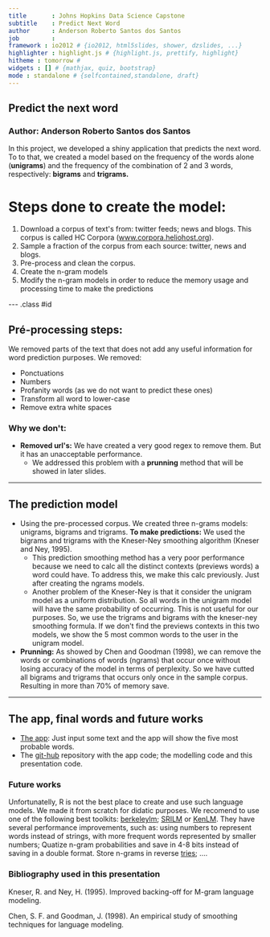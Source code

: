 ```yaml
---
title       : Johns Hopkins Data Science Capstone
subtitle    : Predict Next Word
author      : Anderson Roberto Santos dos Santos
job         : 
framework : io2012 # {io2012, html5slides, shower, dzslides, ...}
highlighter : highlight.js # {highlight.js, prettify, highlight}
hitheme : tomorrow #
widgets : [] # {mathjax, quiz, bootstrap}
mode : standalone # {selfcontained,standalone, draft}
---
```


## Predict the next word 

### Author: Anderson Roberto Santos dos Santos 
  
In this project, we developed a shiny application that predicts the next word. To to that, we created a model based on the frequency of the words alone (**unigrams**) and the frequency of the combination of 2 and 3 words, respectively: **bigrams** and **trigrams.** 

# Steps done to create the model: 

1. Download a corpus of text's from: twitter feeds; news and blogs. This corpus is called HC Corpora (www.corpora.heliohost.org). 
2. Sample a fraction of the corpus from each source: twitter, news and blogs. 
3. Pre-process and clean the corpus. 
4. Create the n-gram models 
5. Modify the n-gram models in order to reduce the memory usage and processing time to make the predictions 

--- .class #id 

## Pré-processing steps: 

We removed parts of the text that does not add any useful information for word prediction purposes. We removed: 

* Ponctuations  
* Numbers 
* Profanity words (as we do not want to predict these ones) 
* Transform all word to lower-case 
* Remove extra white spaces 

### Why we don't:

* **Removed url's:** We have created a very good regex to remove them. But it has an unacceptable performance. 
  * We addressed this problem with a **prunning** method that will be showed in later slides. 

---  

## The prediction model

* Using the pre-processed corpus. We created three n-grams models: unigrams, bigrams and trigrams. **To make predictions:** We used the bigrams and trigrams with the Kneser-Ney smoothing algorithm (Kneser and Ney, 1995). 
  * This prediction smoothing method has a very poor performance because we need to calc all the distinct contexts (previews words) a word could have. To address this, we make this calc previously. Just after creating the ngrams models. 
  * Another problem of the Kneser-Ney is that it consider the unigram model as a uniform distribution. So all words in the unigram model will have the same probability of occurring. This is not useful for our purposes. So, we use the trigrams and bigrams with the kneser-ney smoothing formula. If we don't find the previews contexts in this two models, we show the 5 most common words to the user in the unigram model.
* **Prunning:** As showed by Chen and Goodman (1998), we can remove the words or combinations of words (ngrams) that occur once without losing accuracy of the model in terms of perplexity. So we have cutted all bigrams and trigrams that occurs only once in the sample corpus. Resulting in more than 70% of memory save.


---  

## The app, final words and future works

* [The app](https://arssantos.shinyapps.io/jh-data-science-capstone/): Just input some text and the app will show the five most probable words.
* The [git-hub](https://github.com/supergarotinho/jh-data-science-capstone) repository with the app code; the modelling code and this presentation code. 

### Future works

Unfortunatelly, R is not the best place to create and use such language models. We made it from scratch for didatic purposes. We recomend to use one of the following best toolkits: [berkeleylm](https://code.google.com/p/berkeleylm/); [SRILM](http://www-speech.sri.com/projects/srilm/) or [KenLM](https://kheafield.com/code/kenlm/). They have several performance improvements, such as: using numbers to represent words instead of strings, with more frequent words represented by smaller numbers; Quatize n-gram probabilities and save in 4-8 bits instead of saving in a double format. Store n-grams in reverse [tries](https://en.wikipedia.org/wiki/Trie); .... 

### Bibliography used in this presentation 

Kneser, R. and Ney, H. (1995). Improved backing-off for M-gram language modeling. 

Chen, S. F. and Goodman, J. (1998). An empirical study of smoothing techniques for language modeling. 
